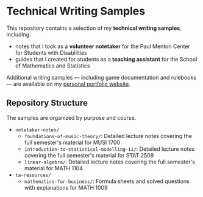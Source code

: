 # Technical Writing Samples

This repository contains a selection of my **technical writing samples**, including:
* notes that I took as a **volunteer notetaker** for the Paul Menton Center for Students with Disabilities
* guides that I created for students as a **teaching assistant** for the School of Mathematics and Statistics

Additional writing samples — including game documentation and rulebooks — are available on my [personal portfolio website](https://belwang.webflow.io/).

## Repository Structure

The samples are organized by purpose and course.

- `notetaker-notes/`
  - `foundations-of-music-theory/`: Detailed lecture notes covering the full semester's material for MUSI 1700
  - `introduction-to-statistical-modelling-ii/`: Detailed lecture notes covering the full semester's material for STAT 2509
  - `linear-algebra/`: Detailed lecture notes covering the full semester's material for MATH 1104
- `ta-resources/`
  - `mathematics-for-business/`: Formula sheets and solved questions with explanations for MATH 1009
